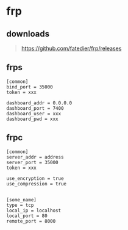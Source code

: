 # frp

## downloads

> https://github.com/fatedier/frp/releases

## frps

```shell
[common]
bind_port = 35000
token = xxx

dashboard_addr = 0.0.0.0
dashboard_port = 7400
dashboard_user = xxx
dashboard_pwd = xxx
```

## frpc

```shell
[common]
server_addr = address
server_port = 35000
token = xxx

use_encryption = true
use_compression = true


[some_name]
type = tcp
local_ip = localhost
local_port = 80
remote_port = 8000
```
